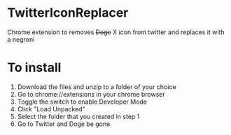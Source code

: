 # TwitterIconReplacer
Chrome extension to removes ~~Doge~~ X icon from twitter and replaces it with a negroni

# To install

1. Download the files and unzip to a folder of your choice
2. Go to chrome://extensions in your chrome browser
3. Toggle the switch to enable Developer Mode
4. Click "Load Unpacked"
5. Select the folder that you created in step 1
6. Go to Twitter and Doge be gone
